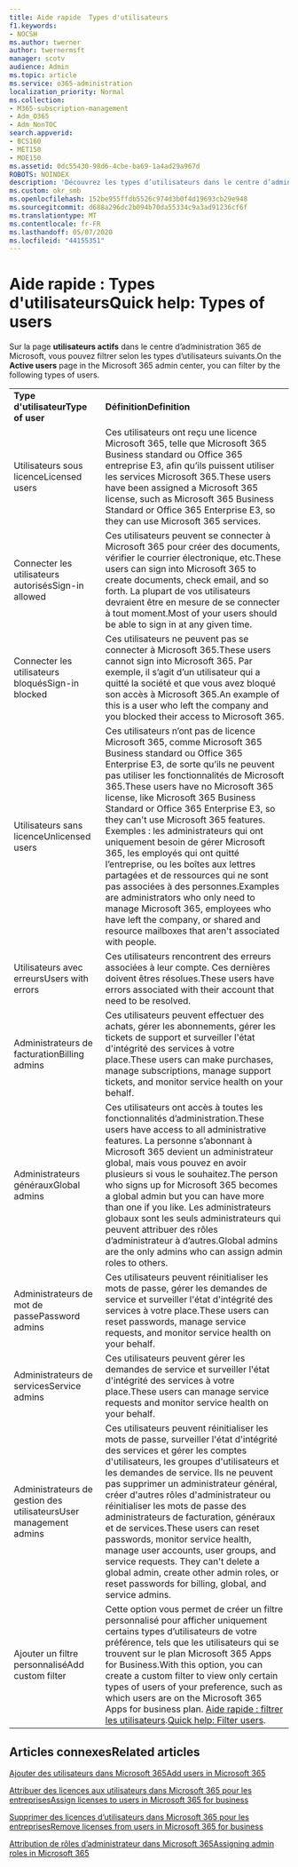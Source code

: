 ```yaml
---
title: Aide rapide  Types d'utilisateurs
f1.keywords:
- NOCSH
ms.author: twerner
author: twernermsft
manager: scotv
audience: Admin
ms.topic: article
ms.service: o365-administration
localization_priority: Normal
ms.collection:
- M365-subscription-management
- Adm_O365
- Adm_NonTOC
search.appverid:
- BCS160
- MET150
- MOE150
ms.assetid: 0dc55430-98d6-4cbe-ba69-1a4ad29a967d
ROBOTS: NOINDEX
description: 'Découvrez les types d’utilisateurs dans le centre d’administration. '
ms.custom: okr_smb
ms.openlocfilehash: 152be955ffdb5526c974d3b0f4d19693cb29e948
ms.sourcegitcommit: d688a296dc2b094b70da55334c9a3ad91236cf6f
ms.translationtype: MT
ms.contentlocale: fr-FR
ms.lasthandoff: 05/07/2020
ms.locfileid: "44155351"
---
```

# <a name="quick-help-types-of-users"></a><span data-ttu-id="63331-103">Aide rapide : Types d'utilisateurs</span><span class="sxs-lookup"><span data-stu-id="63331-103">Quick help: Types of users</span></span>

<span data-ttu-id="63331-104">Sur la page **utilisateurs actifs** dans le centre d’administration 365 de Microsoft, vous pouvez filtrer selon les types d’utilisateurs suivants.</span><span class="sxs-lookup"><span data-stu-id="63331-104">On the **Active users** page in the Microsoft 365 admin center, you can filter by the following types of users.</span></span> 
  
|||
|:-----|:-----|
|<span data-ttu-id="63331-105">**Type d'utilisateur**</span><span class="sxs-lookup"><span data-stu-id="63331-105">**Type of user**</span></span> <br/> |<span data-ttu-id="63331-106">**Définition**</span><span class="sxs-lookup"><span data-stu-id="63331-106">**Definition**</span></span> <br/> |
|<span data-ttu-id="63331-107">Utilisateurs sous licence</span><span class="sxs-lookup"><span data-stu-id="63331-107">Licensed users</span></span>  <br/> |<span data-ttu-id="63331-108">Ces utilisateurs ont reçu une licence Microsoft 365, telle que Microsoft 365 Business standard ou Office 365 entreprise E3, afin qu’ils puissent utiliser les services Microsoft 365.</span><span class="sxs-lookup"><span data-stu-id="63331-108">These users have been assigned a Microsoft 365 license, such as Microsoft 365 Business Standard or Office 365 Enterprise E3, so they can use Microsoft 365 services.</span></span>  <br/> |
|<span data-ttu-id="63331-109">Connecter les utilisateurs autorisés</span><span class="sxs-lookup"><span data-stu-id="63331-109">Sign-in allowed</span></span>  <br/> |<span data-ttu-id="63331-110">Ces utilisateurs peuvent se connecter à Microsoft 365 pour créer des documents, vérifier le courrier électronique, etc.</span><span class="sxs-lookup"><span data-stu-id="63331-110">These users can sign into Microsoft 365 to create documents, check email, and so forth.</span></span> <span data-ttu-id="63331-111">La plupart de vos utilisateurs devraient être en mesure de se connecter à tout moment.</span><span class="sxs-lookup"><span data-stu-id="63331-111">Most of your users should be able to sign in at any given time.</span></span>  <br/> |
|<span data-ttu-id="63331-112">Connecter les utilisateurs bloqués</span><span class="sxs-lookup"><span data-stu-id="63331-112">Sign-in blocked</span></span>  <br/> |<span data-ttu-id="63331-113">Ces utilisateurs ne peuvent pas se connecter à Microsoft 365.</span><span class="sxs-lookup"><span data-stu-id="63331-113">These users cannot sign into Microsoft 365.</span></span> <span data-ttu-id="63331-114">Par exemple, il s’agit d’un utilisateur qui a quitté la société et que vous avez bloqué son accès à Microsoft 365.</span><span class="sxs-lookup"><span data-stu-id="63331-114">An example of this is a user who left the company and you blocked their access to Microsoft 365.</span></span>  <br/> |
|<span data-ttu-id="63331-115">Utilisateurs sans licence</span><span class="sxs-lookup"><span data-stu-id="63331-115">Unlicensed users</span></span>  <br/> |<span data-ttu-id="63331-116">Ces utilisateurs n’ont pas de licence Microsoft 365, comme Microsoft 365 Business standard ou Office 365 Enterprise E3, de sorte qu’ils ne peuvent pas utiliser les fonctionnalités de Microsoft 365.</span><span class="sxs-lookup"><span data-stu-id="63331-116">These users have no Microsoft 365 license, like Microsoft 365 Business Standard or Office 365 Enterprise E3, so they can't use Microsoft 365 features.</span></span> <span data-ttu-id="63331-117">Exemples : les administrateurs qui ont uniquement besoin de gérer Microsoft 365, les employés qui ont quitté l’entreprise, ou les boîtes aux lettres partagées et de ressources qui ne sont pas associées à des personnes.</span><span class="sxs-lookup"><span data-stu-id="63331-117">Examples are administrators who only need to manage Microsoft 365, employees who have left the company, or shared and resource mailboxes that aren't associated with people.</span></span>  <br/> |
|<span data-ttu-id="63331-118">Utilisateurs avec erreurs</span><span class="sxs-lookup"><span data-stu-id="63331-118">Users with errors</span></span>  <br/> |<span data-ttu-id="63331-119">Ces utilisateurs rencontrent des erreurs associées à leur compte. Ces dernières doivent êtres résolues.</span><span class="sxs-lookup"><span data-stu-id="63331-119">These users have errors associated with their account that need to be resolved.</span></span>  <br/> |
|<span data-ttu-id="63331-120">Administrateurs de facturation</span><span class="sxs-lookup"><span data-stu-id="63331-120">Billing admins</span></span>  <br/> |<span data-ttu-id="63331-121">Ces utilisateurs peuvent effectuer des achats, gérer les abonnements, gérer les tickets de support et surveiller l'état d'intégrité des services à votre place.</span><span class="sxs-lookup"><span data-stu-id="63331-121">These users can make purchases, manage subscriptions, manage support tickets, and monitor service health on your behalf.</span></span>  <br/> |
|<span data-ttu-id="63331-122">Administrateurs généraux</span><span class="sxs-lookup"><span data-stu-id="63331-122">Global admins</span></span>  <br/> |<span data-ttu-id="63331-123">Ces utilisateurs ont accès à toutes les fonctionnalités d’administration.</span><span class="sxs-lookup"><span data-stu-id="63331-123">These users have access to all administrative features.</span></span> <span data-ttu-id="63331-124">La personne s’abonnant à Microsoft 365 devient un administrateur global, mais vous pouvez en avoir plusieurs si vous le souhaitez.</span><span class="sxs-lookup"><span data-stu-id="63331-124">The person who signs up for Microsoft 365 becomes a global admin but you can have more than one if you like.</span></span> <span data-ttu-id="63331-125">Les administrateurs globaux sont les seuls administrateurs qui peuvent attribuer des rôles d’administrateur à d’autres.</span><span class="sxs-lookup"><span data-stu-id="63331-125">Global admins are the only admins who can assign admin roles to others.</span></span>  <br/> |
|<span data-ttu-id="63331-126">Administrateurs de mot de passe</span><span class="sxs-lookup"><span data-stu-id="63331-126">Password admins</span></span>  <br/> |<span data-ttu-id="63331-127">Ces utilisateurs peuvent réinitialiser les mots de passe, gérer les demandes de service et surveiller l'état d'intégrité des services à votre place.</span><span class="sxs-lookup"><span data-stu-id="63331-127">These users can reset passwords, manage service requests, and monitor service health on your behalf.</span></span>  <br/> |
|<span data-ttu-id="63331-128">Administrateurs de services</span><span class="sxs-lookup"><span data-stu-id="63331-128">Service admins</span></span>  <br/> |<span data-ttu-id="63331-129">Ces utilisateurs peuvent gérer les demandes de service et surveiller l'état d'intégrité des services à votre place.</span><span class="sxs-lookup"><span data-stu-id="63331-129">These users can manage service requests and monitor service health on your behalf.</span></span>  <br/> |
|<span data-ttu-id="63331-130">Administrateurs de gestion des utilisateurs</span><span class="sxs-lookup"><span data-stu-id="63331-130">User management admins</span></span>  <br/> |<span data-ttu-id="63331-p105">Ces utilisateurs peuvent réinitialiser les mots de passe, surveiller l'état d'intégrité des services et gérer les comptes d'utilisateurs, les groupes d'utilisateurs et les demandes de service. Ils ne peuvent pas supprimer un administrateur général, créer d'autres rôles d'administrateur ou réinitialiser les mots de passe des administrateurs de facturation, généraux et de services.</span><span class="sxs-lookup"><span data-stu-id="63331-p105">These users can reset passwords, monitor service health, manage user accounts, user groups, and service requests. They can't delete a global admin, create other admin roles, or reset passwords for billing, global, and service admins.</span></span>  <br/> |
|<span data-ttu-id="63331-133">Ajouter un filtre personnalisé</span><span class="sxs-lookup"><span data-stu-id="63331-133">Add custom filter</span></span>  <br/> |<span data-ttu-id="63331-134">Cette option vous permet de créer un filtre personnalisé pour afficher uniquement certains types d’utilisateurs de votre préférence, tels que les utilisateurs qui se trouvent sur le plan Microsoft 365 Apps for Business.</span><span class="sxs-lookup"><span data-stu-id="63331-134">With this option, you can create a custom filter to view only certain types of users of your preference, such as which users are on the Microsoft 365 Apps for business plan.</span></span> <span data-ttu-id="63331-135">[Aide rapide : filtrer les utilisateurs](https://docs.microsoft.com/microsoft-365/admin/add-users/create-edit-or-delete-a-custom-user-view).</span><span class="sxs-lookup"><span data-stu-id="63331-135">[Quick help: Filter users](https://docs.microsoft.com/microsoft-365/admin/add-users/create-edit-or-delete-a-custom-user-view).</span></span>  <br/> |
   
## <a name="related-articles"></a><span data-ttu-id="63331-136">Articles connexes</span><span class="sxs-lookup"><span data-stu-id="63331-136">Related articles</span></span>

[<span data-ttu-id="63331-137">Ajouter des utilisateurs dans Microsoft 365</span><span class="sxs-lookup"><span data-stu-id="63331-137">Add users in Microsoft 365</span></span>](../add-users/add-users.md)
    
[<span data-ttu-id="63331-138">Attribuer des licences aux utilisateurs dans Microsoft 365 pour les entreprises</span><span class="sxs-lookup"><span data-stu-id="63331-138">Assign licenses to users in Microsoft 365 for business</span></span>](../manage/assign-licenses-to-users.md)
    
[<span data-ttu-id="63331-139">Supprimer des licences d’utilisateurs dans Microsoft 365 pour les entreprises</span><span class="sxs-lookup"><span data-stu-id="63331-139">Remove licenses from users in Microsoft 365 for business</span></span>](../manage/remove-licenses-from-users.md)
    
[<span data-ttu-id="63331-140">Attribution de rôles d’administrateur dans Microsoft 365</span><span class="sxs-lookup"><span data-stu-id="63331-140">Assigning admin roles in Microsoft 365</span></span>](../add-users/assign-admin-roles.md)
    

